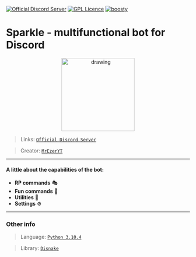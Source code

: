 [![Official Discord Server](https://discordapp.com/api/guilds/864367089102749726/embed.png)](https://discord.gg/xurCjm7cyK)
[![GPL Licence](https://badges.frapsoft.com/os/gpl/gpl.svg?v=103)](LICENSE)
<a href="https://github.com/SparkleDevelopers/sparklebot">
    <img src="https://img.shields.io/tokei/lines/github/SparkleDevelopers/sparklebot?color=blue&label=Lines%20of%20code&logo=github&logoColor=blue" alt="boosty">
</a>
# <b>Sparkle - multifunctional bot for Discord</b> 

<p align="center">
    <img src="data/assets/images/bot_avatar.png" alt="drawing" width="200"/>
</p>

>Links: [`Official Discord Server`](https://discord.gg/xurCjm7cyK)

>Creator: [`MrEzerYT`](https://discord.com/users/578533097293873162)
___

#### **A little about the capabilities of the bot:**
- **RP commands** 🎭
- **Fun commands** 🥳
- **Utilities** 🔨
- **Settings** ⚙
___
### Other info

> Language: [`Python 3.10.4`](https://python.org)

> Library: [`Disnake`](https://pypi.org/project/disnake/)

